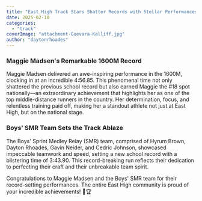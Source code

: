 ```yaml
---
title: "East High Track Stars Shatter Records with Stellar Performances"
date: 2025-02-10
categories: 
  - "track"
coverImage: "attachment-Guevara-Kalliff.jpg"
author: "daytonrhoades"
---
```


### Maggie Madsen's Remarkable 1600M Record

Maggie Madsen delivered an awe-inspiring performance in the 1600M, clocking in at an incredible 4:56.85. This phenomenal time not only shattered the previous school record but also earned Maggie the #18 spot nationally—an extraordinary achievement that highlights her as one of the top middle-distance runners in the country. Her determination, focus, and relentless training paid off, making her a standout athlete not just at East High, but on the national stage.

### Boys' SMR Team Sets the Track Ablaze

The Boys' Sprint Medley Relay (SMR) team, comprised of Hyrum Brown, Dayton Rhoades, Gavin Neider, and Cedric Johnson, showcased impeccable teamwork and speed, setting a new school record with a blistering time of 3:43.90. This record-breaking run reflects their dedication to perfecting their craft and their unbreakable team spirit.

Congratulations to Maggie Madsen and the Boys' SMR team for their record-setting performances. The entire East High community is proud of your incredible achievements! 🌟🏆
